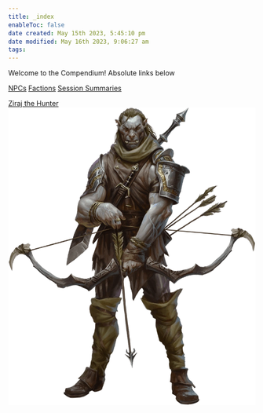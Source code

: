 ```yaml
---
title: _index
enableToc: false
date created: May 15th 2023, 5:45:10 pm
date modified: May 16th 2023, 9:06:27 am
tags: 
---
```


Welcome to the Compendium!
Absolute links below

[NPCs](content/NPCs/NPCs.md)
[Factions](content/Factions/Factions.md)
[Session Summaries](content/Session%20Summaries.md)

[Ziraj the Hunter](content/NPCs/Ziraj%20the%20Hunter.md)
![](content/attachments/Ziraj.png)
